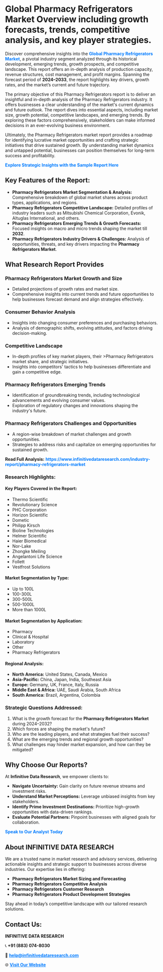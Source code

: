 <h1>Global Pharmacy Refrigerators Market Overview including growth forecasts, trends, competitive analysis, and key player strategies.</h1>
<p>
Discover comprehensive insights into the 
<a href="https://www.infinitivedataresearch.com/industry-report/pharmacy-refrigerators-market" rel="dofollow" style="color: #007BFF; text-decoration: none;"><strong>Global Pharmacy Refrigerators Market</strong></a>, a pivotal industry segment analyzed through its historical development, emerging trends, growth prospects, and competitive landscape. This report offers an in-depth analysis of production capacity, revenue structures, cost management, and profit margins. Spanning the forecast period of <strong>2024–2033</strong>, the report highlights key drivers, growth rates, and the market’s current and future trajectory.
</p>
<p>
The primary objective of this Pharmacy Refrigerators report is to deliver an insightful and in-depth analysis of the Pharmacy Refrigerators industry. It offers businesses a clear understanding of the market's current dynamics and future outlook. The report dives into essential aspects, including market size, growth potential, competitive landscapes, and emerging trends. By exploring these factors comprehensively, stakeholders can make informed decisions in an ever-evolving business environment.
</p>
<p>
Ultimately, the Pharmacy Refrigerators market report provides a roadmap for identifying lucrative market opportunities and crafting strategic initiatives that drive sustained growth. By understanding market dynamics and untapped potential, businesses can position themselves for long-term success and profitability.
</p>
<p>
<a href="https://www.infinitivedataresearch.com/request-sample/reportId=110861" style="color: #007BFF; text-decoration: none;"><strong>Explore Strategic Insights with the Sample Report Here</strong></a>
</p>

<h2>Key Features of the Report:</h2>
<ul>
<li><strong>Pharmacy Refrigerators Market Segmentation & Analysis:</strong> Comprehensive breakdown of global market shares across product types, applications, and regions.</li>
<li><strong>Pharmacy Refrigerators Competitive Landscape:</strong> Detailed profiles of industry leaders such as Mitsubishi Chemical Corporation, Evonik, Altuglas International, and others.</li>
<li><strong>Pharmacy Refrigerators Emerging Trends & Growth Forecasts:</strong> Focused insights on macro and micro trends shaping the market till <strong>2032</strong>.</li>
<li><strong>Pharmacy Refrigerators Industry Drivers & Challenges:</strong> Analysis of opportunities, threats, and key drivers impacting the <strong>Pharmacy Refrigerators Market</strong>.</li>
</ul>

<h2>What Research Report Provides</h2>
<h3>Pharmacy Refrigerators Market Growth and Size</h3>
<ul>
<li>Detailed projections of growth rates and market size.</li>
<li>Comprehensive insights into current trends and future opportunities to help businesses forecast demand and align strategies effectively.</li>
</ul>

<h3>Consumer Behavior Analysis</h3>
<ul>
<li>Insights into changing consumer preferences and purchasing behaviors.</li>
<li>Analysis of demographic shifts, evolving attitudes, and factors driving decision-making.</li>
</ul>

<h3>Competitive Landscape</h3>
<ul>
<li>In-depth profiles of key market players, their >Pharmacy Refrigerators market share, and strategic initiatives.</li>
<li>Insights into competitors' tactics to help businesses differentiate and gain a competitive edge.</li>
</ul>

<h3>Pharmacy Refrigerators Emerging Trends</h3>
<ul>
<li>Identification of groundbreaking trends, including technological advancements and evolving consumer values.</li>
<li>Exploration of regulatory changes and innovations shaping the industry's future.</li>
</ul>

<h3>Pharmacy Refrigerators Challenges and Opportunities</h3>
<ul>
<li>A region-wise breakdown of market challenges and growth opportunities.</li>
<li>Strategies to address risks and capitalize on emerging opportunities for sustained growth.</li>
</ul>
<p><strong>Read Full Analysis:</strong> <a href="https://www.infinitivedataresearch.com/industry-report/pharmacy-refrigerators-market" rel="dofollow" style="color: #007BFF; text-decoration: none;"><strong>https://www.infinitivedataresearch.com/industry-report/pharmacy-refrigerators-market</strong></a></p>
<h3>Research Highlights:</h3>
<h4>Key Players Covered in the Report:</h4>
<ul><li>Thermo Scientific</li><li>Revolutionary Science</li><li>PHC Corporation</li><li>Horizon Scientific</li><li>Dometic</li><li>Philipp Kirsch</li><li>Bioline Technologies</li><li>Helmer Scientific</li><li>Haier Biomedical</li><li>Nor-Lake</li><li>Zhongke Meiling</li><li>Angelantoni Life Science</li><li>Follett</li><li>Vestfrost Solutions</li></ul>
<h4>Market Segmentation by Type:</h4>
<ul><li>Up to 100L</li><li>100-300L</li><li>300-500L</li><li>500-1000L</li><li>More than 1000L</li></ul>
<h4>Market Segmentation by Application:</h4>
<ul><li>Pharmacy</li><li>Clinical &amp; Hospital</li><li>Laboratory</li><li>Other</li><li>Pharmacy Refrigerators</li></ul>

<h4>Regional Analysis:</h4>
<ul>
<li><strong>North America:</strong> United States, Canada, Mexico</li>
<li><strong>Asia-Pacific:</strong> China, Japan, India, Southeast Asia</li>
<li><strong>Europe:</strong> Germany, UK, France, Italy, Russia</li>
<li><strong>Middle East & Africa:</strong> UAE, Saudi Arabia, South Africa</li>
<li><strong>South America:</strong> Brazil, Argentina, Colombia</li>
</ul>

<h3>Strategic Questions Addressed:</h3>
<ol>
<li>What is the growth forecast for the <strong>Pharmacy Refrigerators Market</strong> during 2024–2032?</li>
<li>Which forces are shaping the market's future?</li>
<li>Who are the leading players, and what strategies fuel their success?</li>
<li>What are the emerging trends and regional growth opportunities?</li>
<li>What challenges may hinder market expansion, and how can they be mitigated?</li>
</ol>

<h2>Why Choose Our Reports?</h2>
<p>At <strong>Infinitive Data Research</strong>, we empower clients to:</p>
<ul>
<li><strong>Navigate Uncertainty:</strong> Gain clarity on future revenue streams and investment risks.</li>
<li><strong>Understand Market Perceptions:</strong> Leverage unbiased insights from key stakeholders.</li>
<li><strong>Identify Prime Investment Destinations:</strong> Prioritize high-growth opportunities with data-driven rankings.</li>
<li><strong>Evaluate Potential Partners:</strong> Pinpoint businesses with aligned goals for collaboration.</li>
</ul>
<p><a href="https://www.infinitivedataresearch.com/industry-report/pharmacy-refrigerators-market" rel="dofollow" style="color: #007BFF; text-decoration: none;"><strong>Speak to Our Analyst Today</strong></a></p>

<h2>About INFINITIVE DATA RESEARCH</h2>
<p>We are a trusted name in market research and advisory services, delivering actionable insights and strategic support to businesses across diverse industries. Our expertise lies in offering:</p>
<ul>
<li><strong>Pharmacy Refrigerators Market Sizing and Forecasting</strong></li>
<li><strong>Pharmacy Refrigerators Competitive Analysis</strong></li>
<li><strong>Pharmacy Refrigerators Customer Research</strong></li>
<li><strong>Pharmacy Refrigerators Product Development Strategies</strong></li>
</ul>
<p>Stay ahead in today’s competitive landscape with our tailored research solutions.</p>

<h2>Contact Us:</h2>
<p><strong>INFINITIVE DATA RESEARCH</strong></p>
<p>📞 <strong>+91 (883) 074-8030</strong></p>
<p>📧 <strong><a href="mailto:help@infinitivedataresearch.com" style="color: #007BFF;">help@infinitivedataresearch.com</a></strong></p>
<p>🌐 <strong><a href="https://www.infinitivedataresearch.com" rel="dofollow" style="color: #007BFF;">Visit Our Website</a></strong></p>
